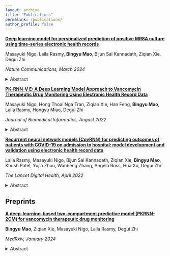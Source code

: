```yaml
---
layout: archive
title: "Publications"
permalink: /publications/
author_profile: false
---
```


[**Deep learning model for personalized prediction of positive MRSA culture using time-series electronic health records**](https://www.nature.com/articles/s41467-024-46211-0) 

Masayuki Nigo, Laila Rasmy, **Bingyu Mao**, Bijun Sai Kannadath, Ziqian Xie,  Degui Zhi

*Nature Communications, March 2024*

  <details>
  <summary>Abstract</summary>
Methicillin-resistant Staphylococcus aureus (MRSA) poses significant morbidity and mortality in hospitals. Rapid, accurate risk stratification of MRSA is crucial for optimizing antibiotic therapy. Our study introduced a deep learning model, PyTorch_EHR, which leverages electronic health record (EHR) time-series data, including wide-variety patient specific data, to predict MRSA culture positivity within two weeks. 8,164 MRSA and 22,393 non-MRSA patient events from Memorial Hermann Hospital System, Houston, Texas are used for model development. PyTorch_EHR outperforms logistic regression (LR) and light gradient boost machine (LGBM) models in accuracy (AUROC_PyTorch_EHR = 0.911, AUROC_LR = 0.857, AUROC_LGBM = 0.892). External validation with 393,713 patient events from the Medical Information Mart for Intensive Care (MIMIC)-IV dataset in Boston confirms its superior accuracy (AUROC_PyTorch_EHR = 0.859, AUROC_LR = 0.816, AUROC_LGBM = 0.838). Our model effectively stratifies patients into high-, medium-, and low-risk categories, potentially optimizing antimicrobial therapy and reducing unnecessary MRSA-specific antimicrobials. This highlights the advantage of deep learning models in predicting MRSA positive cultures, surpassing traditional machine learning models and supporting clinicians’ judgments. <br/>
</details>




[**PK-RNN-V E: A Deep Learning Model Approach to Vancomycin Therapeutic Drug Monitoring Using Electronic Health Record Data**](https://www.sciencedirect.com/science/article/pii/S1532046422001782?via%3Dihub) 

Masayuki Nigo, Hong Thoai Nga Tran, Ziqian Xie, Han Feng, **Bingyu Mao**,  Laila Rasmy, Hongyu Miao,  Degui Zhi

*Journal of Biomedical Informatics, August 2022*

  <details>
  <summary>Abstract</summary>
Vancomycin is a commonly used antimicrobial in hospitals, and therapeutic drug monitoring (TDM) is required to optimize its efficacy and avoid toxicities. Bayesian models are currently recommended to predict the antibiotic levels. These models, however, although using carefully designed lab observations, were often developed in limited patient populations. The increasing availability of electronic health record (EHR) data offers an opportunity to develop TDM models for real-world patient populations. <br/>

Here, we present a deep learning-based pharmacokinetic prediction model for vancomycin (PK-RNN-V E) using a large EHR dataset of 5,483 patients with 55,336 vancomycin administrations. PK-RNN-V E takes the patient’s real-time sparse and irregular observations and offers dynamic predictions. Our results show that RNN-PK-V E offers a root mean squared error (RMSE) of 5.39 and outperforms the traditional Bayesian model (VTDM model) with an RMSE of 6.29. We believe that PK-RNN-V E can provide a pharmacokinetic model for vancomycin and other antimicrobials that require TDM. <br/>
</details>


[**Recurrent neural network models (CovRNN) for predicting outcomes of patients with COVID-19 on admission to hospital: model development and validation using electronic health record data**](https://www.thelancet.com/journals/landig/article/PIIS2589-7500(22)00049-8/fulltext) 

Laila Rasmy, Masayuki Nigo, Bijun Sai Kannadath, Ziqian Xie, **Bingyu Mao**, Khush Patel, Yujia Zhou, Wanheng Zhang, Angela Ross, Hua Xu, Degui Zhi

*The Lancet Digital Health, April 2022*

  <details>
  <summary>Abstract</summary>
Predicting outcomes of COVID-19 patients at an early stage is critical for optimized clinical care and resource management, especially during a pandemic. Although multiple machine learning models have been proposed to address this issue, based on the need for extensive data pre-processing and feature engineering, these models have not been validated or implemented outside of the original study site. <br/>

In this study, we developed recurrent neural network-based models (CovRNN) to predict the outcomes of patients with COVID-19 by use of available electronic health record data on admission to hospital, without the need for specific feature selection or missing data imputation. CovRNN was designed to predict three outcomes: in-hospital mortality, need for mechanical ventilation, and prolonged hospital stay (>7 days). For in-hospital mortality and mechanical ventilation, CovRNN produced time-to-event risk scores (survival prediction; evaluated by the concordance index) and all-time risk scores (binary prediction; area under the receiver operating characteristic curve AUROC was the main metric); we only trained a binary classification model for prolonged hospital stay. For binary classification tasks, we compared CovRNN against traditional machine learning algorithms: logistic regression and light gradient boost machine. Model performance was evaluated in the multi-hospital test set. <br/>

CovRNN binary models achieved AUROCs of 93·0% (95% CI 92·6–93·4) for the prediction of in-hospital mortality, 92·9% (92·6–93·2) for the prediction of mechanical ventilation, and 86·5% (86·2–86·9) for the prediction of a prolonged hospital stay, outperforming light gradient boost machine and logistic regression algorithms. External validation confirmed AUROCs in similar ranges (91·3–97·0% for in-hospital mortality prediction, 91·5–96·0% for the prediction of mechanical ventilation, and 81·0–88·3% for the prediction of prolonged hospital stay). For survival prediction, CovRNN achieved a concordance index of 86·0% (95% CI 85·1–86·9) for in-hospital mortality and 92·6% (92·2–93·0) for mechanical ventilation. <br/>
</details>


## Preprints
[**A deep-learning-based two-compartment predictive model (PKRNN-2CM) for vancomycin therapeutic drug monitoring**](https://www.medrxiv.org/content/10.1101/2024.01.30.24302025v1) 

**Bingyu Mao**, Ziqian Xie, Masayuki Nigo, Laila Rasmy, Degui Zhi

*MedRxiv, January 2024*

  <details>
  <summary>Abstract</summary>
Objective: Vancomycin is a widely used antibiotic that requires therapeutic drug monitoring (TDM) for optimized individual dosage. The deep learning-based model PKRNN-1CM has shown the advantage of leveraging time series electronic health record (EHR) data for individualized estimation of vancomycin pharmacokinetic (PK) parameters. While one-compartment (1CM) PK models are commonly used because of their simplicity and previous trough-based clinical practices for dose adjustment, the pre-deep learning literature suggests the superiority of two-compartment models (2CM). Motivated by this, we introduce a novel deep-learning-based approach, PKRNN-2CM, for vancomycin TDM. <br/>
    
Methods: PKRNN-2CM combines RNN-driven PK parameter estimation with a 2CM PK model to predict vancomycin concentration trajectories. Training on both simulated data and real-world EHR data allows for a comprehensive evaluation of its performance. <br/>

Results: Experiments based on simulated data highlight PKRNN-2CM's superiority over the simpler 1CM model PKRNN-1CM (PKRNN-2CM RMSE=1.30, PKRNN-1CM RMSE=2.50). Application to real data showcases significant improvement over PKRNN-1CM (PKRNN-2CM RMSE=5.62, PKRNN-1CM RMSE=5.84, two-sample unpaired t-test p-value=0.01), with potential further gains expected with non-trough level measurements.  <br/>

Conclusion: PKRNN-2CM is an important improvement in vancomycin TDM, demonstrating enhanced accuracy and performance compared to the PKRNN-1CM model. This deep learning model holds potential for future individualized vancomycin TDM optimization and broader application in diverse clinical scenarios. <br/>
</details>
